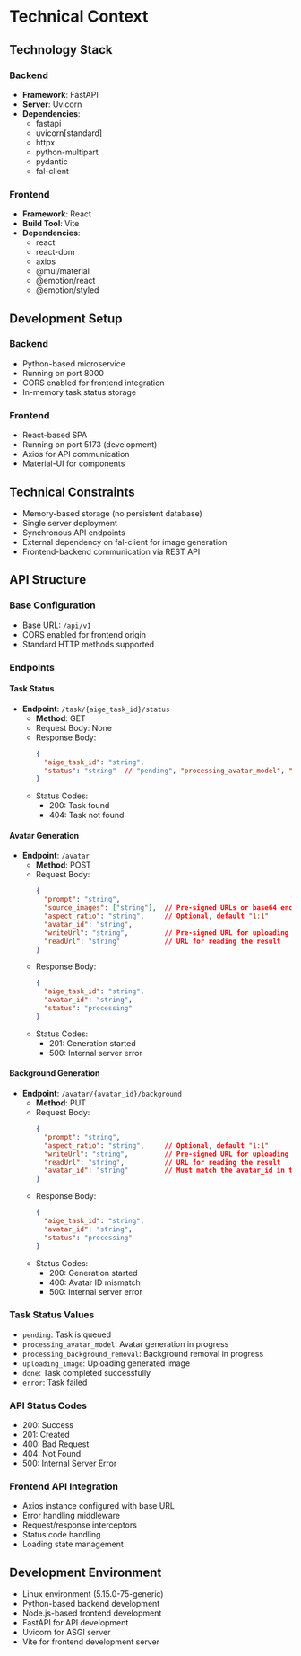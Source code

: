 # Technical Context

## Technology Stack
### Backend
- **Framework**: FastAPI
- **Server**: Uvicorn
- **Dependencies**:
  - fastapi
  - uvicorn[standard]
  - httpx
  - python-multipart
  - pydantic
  - fal-client

### Frontend
- **Framework**: React
- **Build Tool**: Vite
- **Dependencies**:
  - react
  - react-dom
  - axios
  - @mui/material
  - @emotion/react
  - @emotion/styled

## Development Setup
### Backend
- Python-based microservice
- Running on port 8000
- CORS enabled for frontend integration
- In-memory task status storage

### Frontend
- React-based SPA
- Running on port 5173 (development)
- Axios for API communication
- Material-UI for components

## Technical Constraints
- Memory-based storage (no persistent database)
- Single server deployment
- Synchronous API endpoints
- External dependency on fal-client for image generation
- Frontend-backend communication via REST API

## API Structure
### Base Configuration
- Base URL: `/api/v1`
- CORS enabled for frontend origin
- Standard HTTP methods supported

### Endpoints

#### Task Status
- **Endpoint**: `/task/{aige_task_id}/status`
  - **Method**: GET
  - Request Body: None
  - Response Body:
    ```json
    {
      "aige_task_id": "string",
      "status": "string"  // "pending", "processing_avatar_model", "processing_background_removal", "uploading_image", "done", "error"
    }
    ```
  - Status Codes:
    - 200: Task found
    - 404: Task not found

#### Avatar Generation
- **Endpoint**: `/avatar`
  - **Method**: POST
  - Request Body:
    ```json
    {
      "prompt": "string",
      "source_images": ["string"],  // Pre-signed URLs or base64 encoded strings
      "aspect_ratio": "string",     // Optional, default "1:1"
      "avatar_id": "string",
      "writeUrl": "string",         // Pre-signed URL for uploading the result
      "readUrl": "string"           // URL for reading the result
    }
    ```
  - Response Body:
    ```json
    {
      "aige_task_id": "string",
      "avatar_id": "string",
      "status": "processing"
    }
    ```
  - Status Codes:
    - 201: Generation started
    - 500: Internal server error

#### Background Generation
- **Endpoint**: `/avatar/{avatar_id}/background`
  - **Method**: PUT
  - Request Body:
    ```json
    {
      "prompt": "string",
      "aspect_ratio": "string",     // Optional, default "1:1"
      "writeUrl": "string",         // Pre-signed URL for uploading the result
      "readUrl": "string",          // URL for reading the result
      "avatar_id": "string"         // Must match the avatar_id in the path
    }
    ```
  - Response Body:
    ```json
    {
      "aige_task_id": "string",
      "avatar_id": "string",
      "status": "processing"
    }
    ```
  - Status Codes:
    - 200: Generation started
    - 400: Avatar ID mismatch
    - 500: Internal server error

### Task Status Values
- `pending`: Task is queued
- `processing_avatar_model`: Avatar generation in progress
- `processing_background_removal`: Background removal in progress
- `uploading_image`: Uploading generated image
- `done`: Task completed successfully
- `error`: Task failed

### API Status Codes
- 200: Success
- 201: Created
- 400: Bad Request
- 404: Not Found
- 500: Internal Server Error

### Frontend API Integration
- Axios instance configured with base URL
- Error handling middleware
- Request/response interceptors
- Status code handling
- Loading state management

## Development Environment
- Linux environment (5.15.0-75-generic)
- Python-based backend development
- Node.js-based frontend development
- FastAPI for API development
- Uvicorn for ASGI server
- Vite for frontend development server 